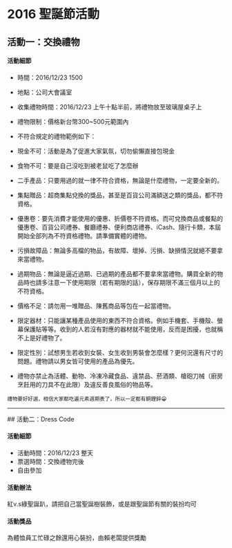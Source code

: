 # 2016 聖誕節活動

## 活動一：交換禮物

#### 活動細節
- 時間：2016/12/23 1500
- 地點：公司大會議室
- 收集禮物時間：2016/12/23 上午十點半前，將禮物放至玻璃屋桌子上
- 禮物限制：價格新台幣300~500元範圍內

- 不符合規定的禮物範例如下：
 - 現金不可：活動是為了促進大家氣氛，切勿偷懶直接包現金
 - 食物不可：要是自己沒吃到被老鼠吃了怎麼辦
 - 二手產品：只要用過的就一律不符合資格，無論是什麼禮物，一定要全新的。
 - 集點贈品：超商集點兌換的獎品，甚至是百貨公司滿額送之類的獎品，都不符資格。
 - 優惠卷：要先消費才能使用的優惠、折價卷不符資格。而可兌換商品或餐點的優惠卷、百貨公司禮券、餐廳禮券、便利商店禮券、iCash、隨行卡類，本屆開始全部列為不符資格禮物。請準備實體的禮物。
 - 污損故障品：無論多高檔的物品，有故障、壞掉、污損、缺損情況就絕不要拿來當禮物。
 - 過期物品：無論是逼近過期、已過期的產品都不要拿來當禮物。購買全新的物品時也請多注意一下使用期限（若有期限的話），保存期限不滿三個月以上的不符資格。
 - 價格不足：請勿用一堆贈品、陳舊商品等包在一起當禮物。
 - 限定器材：只能讓某種產品使用的東西不符合資格。例如手機套、手機殼、螢幕保護貼等等。收到的人若沒有對應的器材就不能使用，反而是困擾，也就稱不上是好禮物了。
 - 限定性別：試想男生若收到女裝、女生收到男裝會怎麼樣？更何況還有尺寸的問題。禮物請以男女皆可使用的產品為優先。
 - 禮物亦禁止為活體、動物、冷凍冷藏食品、違禁品、菸酒類、槍砲刀械（廚房烹飪用的刀具不在此限）及違反善良風俗的物品等。

`禮物要好好選，相信大家都吃遍元素週期表了，所以一定都有銅鋰鋅😀`

<hr/>
## 活動二：Dress Code

#### 活動細節
- 活動時間：2016/12/23 整天
- 票選時間：交換禮物完後
- 自由參加

#### 活動辦法
紅v.s綠聖誕趴，請把自己當聖誕樹裝飾，或是跟聖誕節有關的裝扮均可

#### 活動獎品
為體恤員工忙碌之餘還用心裝扮，由賴老闆提供獎勵
